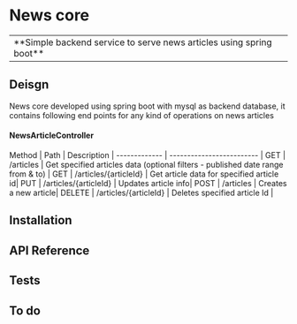# News core
<table>
<tr>
<td>
  **Simple backend service to serve news articles using spring boot**
</td>
</tr>
</table>

## Deisgn

News core developed using spring boot with mysql as backend database, it contains following end points for any kind of operations on news articles

#### NewsArticleController

Method	| Path	| Description	| 
------------- | ------------------------- | 
GET	| /articles	| Get specified articles data (optional filters - published date range from & to) |
GET	| /articles/{articleId}	| Get article data for specified article id|
PUT	| /articles/{articleId}	| Updates article info|
POST	| /articles	| Creates a new article|
DELETE | /articles/{articleId} | Deletes specified article Id |

## Installation

## API Reference

## Tests

## To do
